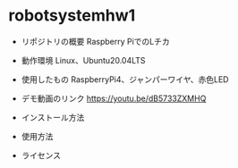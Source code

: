 # robotsystemhw1
- リポジトリの概要
Raspberry PiでのLチカ
- 動作環境
Linux、Ubuntu20.04LTS
- 使用したもの
RaspberryPi4、ジャンパーワイヤ、赤色LED
- デモ動画のリンク
https://youtu.be/dB5733ZXMHQ
- インストール方法

- 使用方法
- ライセンス
